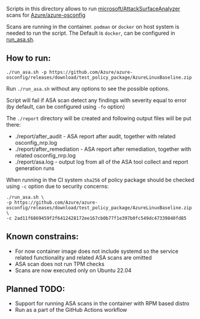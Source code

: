 Scripts in this directory allows to run 
[microsoft/AttackSurfaceAnalyzer](https://github.com/microsoft/AttackSurfaceAnalyzer) 
scans for
[Azure/azure-osconfig](https://github.com/Azure/azure-osconfig)

Scans are running in the container.
`podman` or `docker` on host system is needed to run the script. 
The Default is `docker`, can be configured in [run_asa.sh](run_asa.sh).

## How to run:

`./run_asa.sh -p https://github.com/Azure/azure-osconfig/releases/download/test_policy_package/AzureLinuxBaseline.zip`

Run `./run_asa.sh` without any options to see the possible options.

Script will fail if ASA scan detect any findings with severity equal to error
(by default, can be configured using `-fo` option)

The `./report` directory will be created and following output files will be put there:
* ./report/after_audit - ASA report after audit, together with related osconfig_nrp.log
* ./report/after_remediation - ASA report after remediation, together with related osconfig_nrp.log
* ./report/asa.log - output log from all of the ASA tool collect and report generation runs

When running in the CI system `sha256` of policy package should be checked using `-c` option due to security concerns:

```
./run_asa.sh \
-p https://github.com/Azure/azure-osconfig/releases/download/test_policy_package/AzureLinuxBaseline.zip \
-c 2ad11f6869459f2f6412428172ee167cb0b77f1e397b0fc549dc47339840fd85
```

## Known constrains:
* For now container image does not include systemd so the service related functionality and related ASA scans are omitted
* ASA scan does not run TPM checks
* Scans are now executed only on Ubuntu 22.04

## Planned TODO:
* Support for running ASA scans in the container with RPM based distro
* Run as a part of the GitHub Actions workflow
